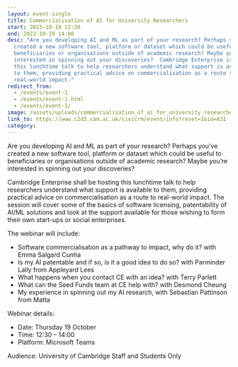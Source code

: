 ```yaml
---
layout: event-single
title: Commercialisation of AI for University Researchers
start: 2023-10-19 12:30
end: 2023-10-19 14:00
desc: "Are you developing AI and ML as part of your research? Perhaps you’ve
  created a new software tool, platform or dataset which could be useful to
  beneficiaries or organisations outside of academic research? Maybe you’re
  interested in spinning out your discoveries?  Cambridge Enterprise is hosting
  this lunchtime talk to help researchers understand what support is available
  to them, providing practical advice on commercialisation as a route to
  real-world impact."
redirect_from:
  - /events/event-1
  - /events/event-1.html
  - /events/event-1/
image: /assets/uploads/commercialisation_of_ai_for_university_researchers_30_oct_23_0.png
link_to: https://www.c2d3.cam.ac.uk/civicrm/event/info?reset=1&id=831
category:
---
```

Are you developing AI and ML as part of your research? Perhaps you’ve created a new software tool, platform or dataset which could be useful to beneficiaries or organisations outside of academic research? Maybe you’re interested in spinning out your discoveries?  

Cambridge Enterprise shall be hosting this lunchtime talk to help researchers understand what support is available to them, providing practical advice on commercialisation as a route to real-world impact. The session will cover some of the basics of software licensing, patentability of AI/ML solutions and look at the support available for those wishing to form their own start-ups or social enterprises.  

The webinar will include: 

* Software commercialisation as a pathway to impact, why do it? with Emma Salgard Cunha 
* Is my AI patentable and if so, is it a good idea to do so? with Parminder Lally from Appleyard Lees 
* What happens when you contact CE with an idea? with Terry Parlett 
* What can the Seed Funds team at CE help with? with Desmond Cheung 
* My experience in spinning out my AI research, with Sebastian Pattinson from Matta  

Webinar details: 

* Date: Thursday 19 October 
* Time: 12:30 – 14:00 
* Platform: Microsoft Teams   

Audience: University of Cambridge Staff and Students Only